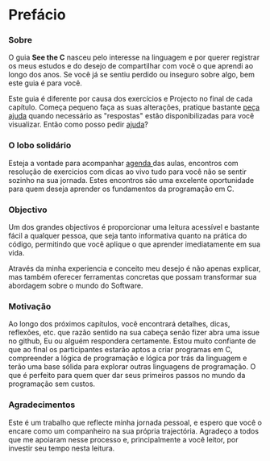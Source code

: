 # Prefácio

### **Sobre**

O guia **See the C** nasceu pelo interesse na linguagem e por querer registrar os meus estudos e do desejo de compartilhar com você o que aprendi ao longo dos anos. Se você já se sentiu perdido ou inseguro sobre algo, bem este guia é para você.&#x20;

Este guia é diferente por causa dos exercícios e Projecto no final de cada capítulo. Começa pequeno faça as suas alterações, pratique bastante [peça ajuda](https://github.com/an-jorge/Clang/issues) quando necessário as "respostas" estão disponibilizadas para você visualizar. Então como posso pedir [ajuda](intro/guia-de-contribuicoes.md#issues)?&#x20;

### O lobo solidário

Esteja a vontade para acompanhar [agenda ](https://calendar.google.com/calendar/u/0?cid=NTFiMGIxNjM5YzU2NzdjNWRmOWNmZjljNzM3MTdkNzMxYTMwOWQ4YTFiMjFiOTYxMTdmMTM2NTk5ZDI4MWVhM0Bncm91cC5jYWxlbmRhci5nb29nbGUuY29t)das aulas, encontros com resolução de exercicios com dicas ao vivo tudo para você não se sentir sozinho na sua jornada. Estes encontros são uma excelente oportunidade para quem deseja aprender os fundamentos da programação em C.&#x20;

### Objectivo

&#x20;Um dos grandes objectivos é proporcionar uma leitura acessível e bastante fácil a qualquer pessoa, que seja tanto informativa quanto na prática do código, permitindo que você aplique o que aprender imediatamente em sua vida.

Através da minha experiencia e conceito meu desejo é não apenas explicar, mas também oferecer ferramentas concretas que possam transformar sua abordagem sobre o mundo do Software.

### Motivação

Ao longo dos próximos capítulos, você encontrará detalhes, dicas, reflexões, etc. que razão sentido na sua cabeça senão fizer abra uma issue no github, Eu ou alguém respondera certamente. Estou muito confiante de que ao final os participantes estarão aptos a criar programas em C, compreender a lógica de programação e lógica por trás da linguagem e terão uma base sólida para explorar outras linguagens de programação. O que é perfeito para quem quer dar seus primeiros passos no mundo da programação sem custos.

### Agradecimentos

Este é um trabalho que reflecte minha jornada pessoal, e espero que você o encare como um companheiro na sua própria trajectória. Agradeço a todos que me apoiaram nesse processo e, principalmente a você leitor, por investir seu tempo nesta leitura.

